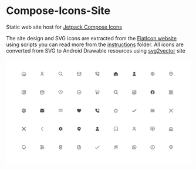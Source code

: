 # Compose-Icons-Site
Static web site host for [Jetpack Compose Icons](https://github.com/slaviboy/IconsCompose)

The site design and SVG icons are extracted from the [FlatIcon website](https://www.flaticon.com/uicons) using scripts you can read more from the [instructions](https://github.com/slaviboy/Compose-Icons-Site/tree/master/instructions) folder. All icons are converted from SVG to Android Drawable resources using [svg2vector](https://svg2vector.com/) site

<p align="center">
    <img src="https://github.com/slaviboy/RepositoryImages/blob/main/html/icons_compose_home.png" alt="Image" />
</p>

